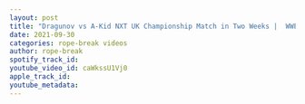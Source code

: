 ```yaml
---
layout: post
title: "Dragunov vs A-Kid NXT UK Championship Match in Two Weeks |  WWE NXT UK Highlights"
date: 2021-09-30
categories: rope-break videos
author: rope-break
spotify_track_id: 
youtube_video_id: caWkssU1Vj0
apple_track_id: 
youtube_metadata: 
---
```

